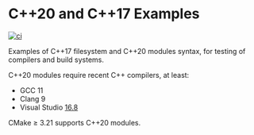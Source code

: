 # C++20 and C++17 Examples

[![ci](https://github.com/scivision/cxx20-examples/actions/workflows/ci.yml/badge.svg)](https://github.com/scivision/cxx20-examples/actions/workflows/ci.yml)

Examples of C++17 filesystem and C++20 modules syntax, for testing of compilers and build systems.

C++20 modules require recent C++ compilers, at least:

* GCC 11
* Clang 9
* Visual Studio [16.8](https://devblogs.microsoft.com/cppblog/standard-c20-modules-support-with-msvc-in-visual-studio-2019-version-16-8/)

CMake &ge; 3.21 supports C++20 modules.
